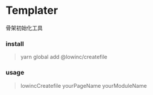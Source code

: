 # Templater

骨架初始化工具

### install
> yarn global add @lowinc/createfile

### usage
> lowincCreatefile yourPageName  yourModuleName




